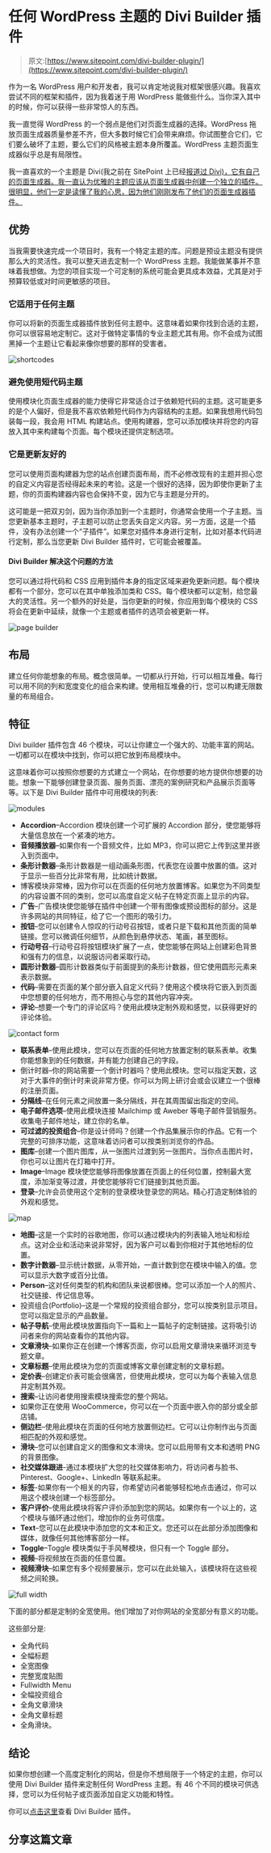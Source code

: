 # 任何 WordPress 主题的 Divi Builder 插件

> 原文:[https://www.sitepoint.com/divi-builder-plugin/](https://www.sitepoint.com/divi-builder-plugin/)

作为一名 WordPress 用户和开发者，我可以肯定地说我对框架很感兴趣。我喜欢尝试不同的框架和插件，因为我着迷于用 WordPress 能做些什么。当你深入其中的时候，你可以获得一些非常惊人的东西。

我一直觉得 WordPress 的一个弱点是他们对页面生成器的选择。WordPress 拖放页面生成器质量参差不齐，但大多数时候它们会带来麻烦。你试图整合它们，它们要么破坏了主题，要么它们的风格被主题本身所覆盖。WordPress 主题页面生成器似乎总是有局限性。

我一直喜欢的一个主题是 Divi(我之前在 SitePoint 上已经[报道过 Divi)，它有自己的页面生成器。我一直认为优雅的主题应该从页面生成器中创建一个独立的插件。很明显，他们一定是读懂了我的心思，因为他们刚刚发布了他们的页面生成器插件。](https://www.sitepoint.com/the-divi-wordpress-theme-changing-the-way-you-blog/)

## 优势

当我需要快速完成一个项目时，我有一个特定主题的库。问题是预设主题没有提供那么大的灵活性。我可以整天进去定制一个 WordPress 主题。我能做某事并不意味着我想做。为您的项目实现一个可定制的系统可能会更具成本效益，尤其是对于预算较低或对时间更敏感的项目。

### 它适用于任何主题

你可以将新的页面生成器插件放到任何主题中。这意味着如果你找到合适的主题，你可以很容易地定制它。这对于做特定事情的专业主题尤其有用。你不会成为试图黑掉一个主题让它看起来像你想要的那样的受害者。

![shortcodes](../Images/d20a692ce1a56a1a467d8558ee75995c.png)

### 避免使用短代码主题

使用模块化页面生成器的能力使得它非常适合过于依赖短代码的主题。这可能更多的是个人偏好，但是我不喜欢依赖短代码作为内容结构的主题。如果我想用代码包装每一段，我会用 HTML 构建站点。使用构建器，您可以添加模块并将您的内容放入其中来构建每个页面。每个模块还提供定制选项。

### 它是更新友好的

您可以使用页面构建器为您的站点创建页面布局，而不必修改现有的主题并担心您的自定义内容是否经得起未来的考验。这是一个很好的选择，因为即使你更新了主题，你的页面构建器内容也会保持不变，因为它与主题是分开的。

这可能是一把双刃剑，因为当你添加到一个主题时，你通常会使用一个子主题。当您更新基本主题时，子主题可以防止您丢失自定义内容。另一方面，这是一个插件，没有办法创建一个“子插件”。如果您对插件本身进行定制，比如对基本代码进行定制，那么当您更新 Divi Builder 插件时，它可能会被覆盖。

#### Divi Builder 解决这个问题的方法

您可以通过将代码和 CSS 应用到插件本身的指定区域来避免更新问题。每个模块都有一个部分，您可以在其中单独添加类和 CSS。每个模块都可以定制，给您最大的灵活性。另一个额外的好处是，当你更新的时候，你应用到每个模块的 CSS 将会在更新中延续，就像一个主题或者插件的选项会被更新一样。

![page builder](../Images/2bb76a5fc4f9ca2d3b9014a2d2f26493.png)

## 布局

建立任何你能想象的布局。概念很简单。一切都从行开始，行可以相互堆叠。每行可以用不同的列和宽度变化的组合来构建。使用相互堆叠的行，您可以构建无限数量的布局组合。

## 特征

Divi builder 插件包含 46 个模块，可以让你建立一个强大的、功能丰富的网站。一切都可以在模块中找到，你可以把它放到布局模块中。

这意味着你可以按照你想要的方式建立一个网站，在你想要的地方提供你想要的功能。想象一下能够创建登录页面、服务页面、漂亮的案例研究和产品展示页面等等。以下是 Divi Builder 插件中可用模块的列表:

![modules](../Images/251247f1cbc27fae40d53ed97550c829.png)

*   **Accordion**–Accordion 模块创建一个可扩展的 Accordion 部分，使您能够将大量信息放在一个紧凑的地方。
*   **音频播放器**–如果你有一个音频文件，比如 MP3，你可以把它上传到这里并嵌入到页面中。
*   **条形计数器**–条形计数器是一组动画条形图，代表您在设置中放置的值。这对于显示一些百分比非常有用，比如统计数据。
*   博客模块非常棒，因为你可以在页面的任何地方放置博客。如果您为不同类型的内容设置不同的类别，您可以高度自定义帖子在特定页面上显示的内容。
*   **广告**–广告模块使您能够在插件中创建一个带有图像或预设图标的部分。这是许多网站的共同特征，给了它一个图形的吸引力。
*   **按钮**–您可以创建令人惊叹的行动号召按钮，或者只是下载和其他页面的简单链接。您可以微调任何细节，从颜色到悬停状态、笔画，甚至图标。
*   **行动号召**–行动号召将按钮模块扩展了一点，使您能够在网站上创建彩色背景和强有力的信息，以说服访问者采取行动。
*   **圆形计数器**–圆形计数器类似于前面提到的条形计数器，但它使用圆形元素来表示数据。
*   **代码**–需要在页面的某个部分嵌入自定义代码？使用这个模块将它嵌入到页面中您想要的任何地方，而不用担心与您的其他内容冲突。
*   **评论**–想要一个专门的评论区吗？使用此模块定制外观和感觉，以获得更好的评论体验。

![contact form](../Images/b67a2e18ec51cb03b842fc4347c0f4cd.png)

*   **联系表单**–使用此模块，您可以在页面的任何地方放置定制的联系表单。收集你能想象到的任何数据，并有能力创建自己的字段。
*   倒计时器–你的网站需要一个倒计时器吗？使用此模块。您可以指定天数，这对于大事件的倒计时来说非常方便。你可以为网上研讨会或会议建立一个很棒的注册页面。
*   **分隔线**–在任何元素之间放置一条分隔线，并在其周围留出指定的空间。
*   **电子邮件选项**–使用此模块连接 Mailchimp 或 Aweber 等电子邮件营销服务。收集电子邮件地址，建立你的名单。
*   **可过滤的投资组合**–你是设计师吗？创建一个作品集展示你的作品。它有一个完整的可排序功能，这意味着访问者可以按类别浏览你的作品。
*   **图库**–创建一个图片图库，从一张图片过渡到另一张图片。当你点击图片时，你也可以让图片在灯箱中打开。
*   **Image**–Image 模块使您能够将图像放置在页面上的任何位置，控制最大宽度，添加渐变等过渡，并使您能够将它们链接到其他页面。
*   **登录**–允许会员使用这个定制的登录模块登录您的网站。精心打造定制体验的外观和感觉。

![map](../Images/5e71c8184f4e17e597da94ca35c00ef9.png)

*   **地图**–这是一个实时的谷歌地图，你可以通过模块内的列表输入地址和标绘点。这对企业和活动来说非常好，因为客户可以看到你相对于其他地标的位置。
*   **数字计数器**–显示统计数据，从零开始，一直计数到您在模块中输入的值。您可以显示大数字或百分比值。
*   **Person**–这对任何类型的机构和团队来说都很棒。您可以添加一个人的照片、社交链接、传记信息等。
*   投资组合(Portfolio)–这是一个常规的投资组合部分，您可以按类别显示项目。您可以指定显示的产品数量。
*   **帖子导航**–使用此模块放置指向下一篇和上一篇帖子的定制链接。这将吸引访问者来你的网站查看你的其他内容。
*   **文章滑块**–如果你正在创建一个博客页面，你可以启用文章滑块来循环浏览专题文章。
*   **文章标题**–使用此模块为您的页面或博客文章创建定制的文章标题。
*   **定价表**–创建定价表可能会很痛苦，但使用此模块，您可以为每个表输入信息并定制其外观。
*   **搜索**–让访问者使用搜索模块搜索您的整个网站。
*   如果你正在使用 WooCommerce，你可以在一个页面中嵌入你的部分或全部店铺。
*   **侧边栏**–使用此模块在页面的任何地方放置侧边栏。它可以让你制作出与页面相匹配的外观和感觉。
*   **滑块**–您可以创建自定义的图像和文本滑块。您可以启用带有文本和透明 PNG 的背景图像。
*   **社交媒体跟进**-通过本模块扩大您的社交媒体影响力，将访问者与脸书、Pinterest、Google+、LinkedIn 等联系起来。
*   **标签**-如果你有一个相关的内容，你希望访问者能够轻松地点击通过，你可以用这个模块创建一个标签部分。
*   **客户评价**–使用此模块将客户评价添加到您的网站。如果你有一个以上的，这个模块与循环通过他们，增加你的业务可信度。
*   **Text**–您可以在此模块中添加您的文本和正文。您还可以在此部分添加图像和媒体，就像任何其他博客部分一样。
*   **Toggle**–Toggle 模块类似于手风琴模块，但只有一个 Toggle 部分。
*   **视频**–将视频放在页面的任意位置。
*   **视频滑块**–如果您有多个视频要展示，您可以在此处输入，该模块将在这些视频之间轮换。

![full width](../Images/6571bdb7d48713d8a96d81bcc1f520bd.png)

下面的部分都是定制的全宽使用。他们增加了对你网站的全宽部分有意义的功能。

这些部分是:

*   全角代码
*   全幅标题
*   全宽图像
*   完整宽度贴图
*   Fullwidth Menu
*   全幅投资组合
*   全角文章滑块
*   全角文章标题
*   全角滑块。

## 结论

如果你想创建一个高度定制化的网站，但是你不想局限于一个特定的主题，你可以使用 Divi Builder 插件来定制任何 WordPress 主题。有 46 个不同的模块可供选择，您可以为任何帖子或页面添加自定义功能和特性。

你可以[点击这里](http://www.elegantthemes.com/plugins/divi-builder/)查看 Divi Builder 插件。

## 分享这篇文章